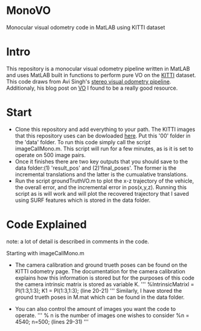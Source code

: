 # MonoVO
Monocular visual odometry code in MatLAB using KITTI dataset

# Intro
This repository is a monocular visual odometry pipeline written in MatLAB and uses MatLAB built in functions to perform pure VO on the [KITTI](http://www.cvlibs.net/datasets/kitti/eval_odometry.php) dataset. This code draws from Avi Singh's [stereo visual odometry pipeline](https://github.com/avisingh599/vo-howard08/blob/master/README.md). Additionaly, his blog post on [VO](https://avisingh599.github.io/vision/visual-odometry-full/) I found to be a really good resource.

# Start
+ Clone this repository and add everything to your path. The KITTI images that this repository uses can be dowloaded [here](https://umich.box.com/s/6w93aipmshjyjropkrd8ouzk17iamyaj). Put this '00' folder in the 'data' folder. To run this code simply call the script imageCallMono.m. This script will run for a few minutes, as is it is set to operate on 500 image pairs. 
+ Once it finishes there are two key outputs that you should save to the data folder:(1) 'result_pos' and (2)'final_poses'. The former is the incremental translations and the latter is the cumualative translations. 
+ Run the script groundTruthVO.m to plot the x-z trajectory of the vehicle, the overall error, and the incremental error in pos(x,y,z). Running this script as is will work and will plot the recovered trajectory that I saved using SURF features which is stored in the data folder. 

# Code Explained
note: a lot of detail is described in comments in the code.

Starting with imageCallMono.m

+ The camera calibration and ground trueth poses can be found on the KITTI odometry page. The documentation for the camera calibration explains how this information is stored but for the purposes of this code the camera intrinsic matrix is stored as variable K. 
'''
%IntrinsicMatrixl = Pl(1:3,1:3);
K1 = Pl(1:3,1:3); (line 20-21)
'''
Similarly, I have stored the ground trueth poses in M.mat which can be found in the data folder. 

+ You can also control the amount of images you want the code to operate. 
'''
% n is the number of images one wishes to consider
%n = 4540;
n=500; (lines 29-31)
'''
